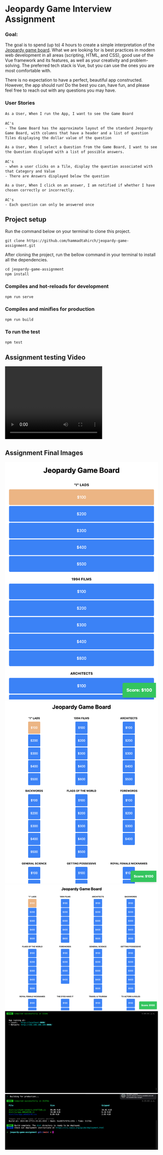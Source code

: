 # Jeopardy Game Interview Assignment

### Goal:
The goal is to spend (up to) 4 hours to create a simple interpretation of the [Jeopardy game board](https://en.wikipedia.org/wiki/Jeopardy!). What we are looking for is best practices in modern web development in all areas (scripting, HTML, and CSS), good use of the Vue framework and its features, as well as your creativity and problem-solving. The preferred tech stack is Vue, but you can use the ones you are most comfortable with.

There is no expectation to have a perfect, beautiful app constructed. However, the app should run! Do the best you can, have fun, and please feel free to reach out with any questions you may have.

### User Stories
```
As a User, When I run the App, I want to see the Game Board

AC's
- The Game Board has the approximate layout of the standard Jeopardy Game Board, with columns that have a header and a list of question Tiles displaying the dollar value of the question
```

```
As a User, When I select a Question from the Game Board, I want to see the Question displayed with a list of possible answers.

AC's
- when a user clicks on a Tile, display the question associated with that Category and Value
- There are Answers displayed below the question
```

```
As a User, When I click on an answer, I am notified if whether I have chosen correctly or incorrectly.

AC's
- Each question can only be answered once
```

## Project setup
Run the command below on your terminal to clone this project.

```
git clone https://github.com/hammadtahirch/jeopardy-game-assignment.git
```
After cloning the project, run the bellow command in your terminal to install all the dependencies.
```
cd jeopardy-game-assignment
npm install
```

### Compiles and hot-reloads for development
```
npm run serve
```

### Compiles and minifies for production
```
npm run build
```

### To run the test
```
npm test
```

## Assignment testing Video
<video width="320" height="240" controls>
  <source src="[path/to/video.mp4](https://github.com/hammadtahirch/jeopardy-game-assignment/blob/main/manual-test-screenshort/screencast-localhost_8080-2024_08_27-17_07_47.webm)" type="video/webm">
  Your browser does not support the video tag.
</video>

## Assignment Final Images
![Images](https://github.com/hammadtahirch/jeopardy-game-assignment/blob/main/manual-test-screenshort/screenshot-localhost_8080-2024_08_27-17_12_42.png)
![Images](https://github.com/hammadtahirch/jeopardy-game-assignment/blob/main/manual-test-screenshort/screenshot-localhost_8080-2024_08_27-17_11_56.png)
![Images](https://github.com/hammadtahirch/jeopardy-game-assignment/blob/main/manual-test-screenshort/screenshot-localhost_8080-2024_08_27-17_11_20.png)
![Images](https://github.com/hammadtahirch/jeopardy-game-assignment/blob/main/manual-test-screenshort/Screenshot%202024-08-27%20at%205.04.11%20PM.png)
![Images](https://github.com/hammadtahirch/jeopardy-game-assignment/blob/main/manual-test-screenshort/Screenshot%202024-08-27%20at%204.35.18%20PM.png)


